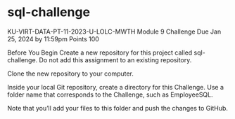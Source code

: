 # sql-challenge
KU-VIRT-DATA-PT-11-2023-U-LOLC-MWTH
Module 9 Challenge 
Due Jan 25, 2024 by 11:59pm
Points 100

Before You Begin
Create a new repository for this project called sql-challenge. Do not add this assignment to an existing repository.

Clone the new repository to your computer.

Inside your local Git repository, create a directory for this Challenge. Use a folder name that corresponds to the Challenge, such as EmployeeSQL.

Note that you’ll add your files to this folder and push the changes to GitHub.
